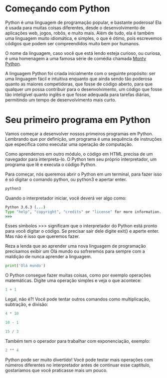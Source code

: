 # Começando com Python

Python é uma linguagem de programação popular, e bastante poderosa! Ela é usada para muitas coisas diferentes, desde o desenvolvimento de aplicações web, jogos, robôs, e muito mais. Além de tudo, ela é também uma linguagem muito idiomática, e simples, o que é ótimo, pois escrevemos códigos que podem ser compreendidos muito bem por humanos.

O nome da linguagem, caso você que está lendo esteja curioso, ou curiosa, é uma homenagem a uma famosa série de comédia chamada [Monty Python](https://pt.wikipedia.org/wiki/Monty_Python%27s_Flying_Circus).

A linguagem Python foi criada inicialmente com o seguinte propósito: ser uma linguagem fácil e intuitiva enquanto que ainda sendo tão poderosa quanto as maiores competidoras, que fosse de código aberto, para que qualquer um possa contribuir para o desenvolvimento, um código que fosse tão inteligível quanto inglês e que fosse adequada para tarefas diárias, permitindo um tempo de desenvolvimento mais curto.

# Seu primeiro programa em Python

Vamos começar a desenvolver nossos primeiros programas em Python. Lembrando que por definição, um programa é uma sequência de instruções que especifica como executar uma operação de computação.

Como aprendemos em outro módulo, o código em HTML precisa de um navegador para interpreta-lo. O Python tem seu próprio interpretador, um programa que lê e executa o código Python.

Para começar, nós queremos abrir o Python em um terminal, para fazer isso é só digitar o comando python, ou python3 e apertar enter.

```cmd
python3
```

Quando o interpretador iniciar, você deverá ver algo como:

```cmd
Python 3.6.3 (...)
Type "help", "copyright", "credits" or "license" for more information.
>>>
```

Esses símbolos >>> significam que o interpretador do Python está pronto para você digitar o código. Se precisar sair dele digite exit() e aperte enter. Mas não é isso que queremos fazer.

Reza a lenda que ao aprender uma nova linguagem de programação precisamos exibir um Olá mundo ou sofreremos para sempre com a maldição de nunca aprender a linguagem.

```python
print('Olá mundo')
```
O Python consegue fazer muitas coisas, como por exemplo operações matemáticas. Digite uma operação simples e veja o que acontece:
```python
1 + 1
```

Legal, não é?! Você pode tentar outros comandos como multiplicação, subtração, e divisão:

```python
4 * 10
```

```python
10 - 1
```

```python
15 / 3
```
Também tem o operador para trabalhar com exponenciação, exemplo:
```python
2 ** 4
```
Python pode ser muito divertido! Você pode testar mais operações com números diferentes no interpretador antes de continuar esse captítulo, gostaríamos que você praticasse mais um pouco.

